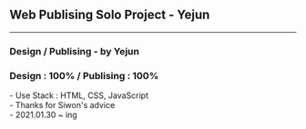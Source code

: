  ## Web Publising Solo Project - Yejun 
  ------------------------------------------------------
<h3> Design / Publising - by Yejun</h3>
<h3> Design : 100% / Publising : 100%</h3>
- Use Stack : HTML, CSS, JavaScript<br>
- Thanks for Siwon's advice<br>
- 2021.01.30 ~ ing
